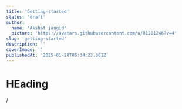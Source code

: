 ```yaml
---
title: 'Getting-started'
status: 'draft'
author:
  name: 'Akshat jangid'
  picture: 'https://avatars.githubusercontent.com/u/81281246?v=4'
slug: 'getting-started'
description: ''
coverImage: ''
publishedAt: '2025-01-28T06:34:23.361Z'
---
```


# HEading

/